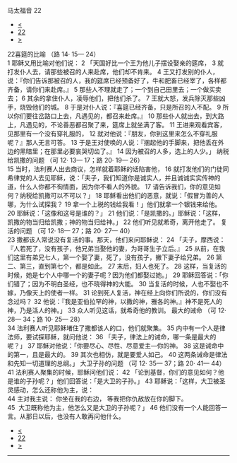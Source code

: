 ﻿





 马太福音 22




* [<](bible/MAT21.md)
* [22](bible/MAT.md)
* [>](bible/MAT23.md)



 
22喜筵的比喻 （路 14· 15— 24）  
1 耶稣又用比喻对他们说： 
2 「天国好比一个王为他儿子摆设娶亲的筵席， 
3 就打发仆人去，请那些被召的人来赴席，他们却不肯来。 
4 王又打发别的仆人，说：『你们告诉那被召的人，我的筵席已经预备好了，牛和肥畜已经宰了，各样都齐备，请你们来赴席。』 
5 那些人不理就走了；一个到自己田里去；一个做买卖去； 
6 其余的拿住仆人，凌辱他们，把他们杀了。 
7 王就大怒，发兵除灭那些凶手，烧毁他们的城。 
8 于是对仆人说：『喜筵已经齐备，只是所召的人不配。 
9 所以你们要往岔路口上去，凡遇见的，都召来赴席。』 
10 那些仆人就出去，到大路上，凡遇见的，不论善恶都召聚了来，筵席上就坐满了客。 
11 王进来观看宾客，见那里有一个没有穿礼服的， 
12 就对他说：『朋友，你到这里来怎么不穿礼服呢？』那人无言可答。 
13 于是王对使唤的人说：『捆起他的手脚来，把他丢在外边的黑暗里；在那里必要哀哭切齿了。』 
14 因为被召的人多，选上的人少。」 纳税给凯撒的问题 （可 12· 13— 17；路 20· 19— 26）  
15 当时，法利赛人出去商议，怎样就着耶稣的话陷害他， 
16 就打发他们的门徒同希律党的人去见耶稣，说：「夫子，我们知道你是诚实人，并且诚诚实实传神的道，什么人你都不徇情面，因为你不看人的外貌。 
17 请告诉我们，你的意见如何？纳税给凯撒可以不可以？」 
18 耶稣看出他们的恶意，就说：「假冒为善的人哪，为什么试探我？ 
19 拿一个上税的钱给我看！」他们就拿一个银钱来给他。 
20 耶稣说：「这像和这号是谁的？」 
21 他们说：「是凯撒的。」耶稣说：「这样，凯撒的物当归给凯撒；神的物当归给神。」 
22 他们听见就希奇，离开他走了。 复活的问题 （可 12· 18— 27；路 20· 27— 40）  
23 撒都该人常说没有复活的事。那天，他们来问耶稣说： 
24 「夫子，摩西说：『人若死了，没有孩子，他兄弟当娶他的妻，为哥哥生子立后。』 
25 从前，在我们这里有弟兄七人，第一个娶了妻，死了，没有孩子，撇下妻子给兄弟。 
26 第二、第三，直到第七个，都是如此。 
27 末后，妇人也死了。 
28 这样，当复活的时候，她是七个人中哪一个的妻子呢？因为他们都娶过她。」 
29 耶稣回答说：「你们错了；因为不明白圣经，也不晓得神的大能。 
30 当复活的时候，人也不娶也不嫁，乃像天上的使者一样。 
31 论到死人复活，神在经上向你们所说的，你们没有念过吗？ 
32 他说：『我是亚伯拉罕的神，以撒的神，雅各的神。』神不是死人的神，乃是活人的神。」 
33 众人听见这话，就希奇他的教训。 最大的诫命 （可 12· 28— 34；路 10· 25— 28）  
34 法利赛人听见耶稣堵住了撒都该人的口，他们就聚集。 
35 内中有一个人是律法师，要试探耶稣，就问他说： 
36 「夫子，律法上的诫命，哪一条是最大的呢？」 
37 耶稣对他说：「你要尽心、尽性、尽意爱主—你的神。 
38 这是诫命中的第一，且是最大的。 
39 其次也相仿，就是要爱人如己。 
40 这两条诫命是律法和先知一切道理的总纲。」 大卫子孙的问题 （可 12· 35— 37；路 20· 41— 44）  
41 法利赛人聚集的时候，耶稣问他们说： 
42 「论到基督，你们的意见如何？他是谁的子孙呢？」他们回答说：「是大卫的子孙。」 
43 耶稣说：「这样，大卫被圣灵感动，怎么还称他为主，说：  
44 主对我主说： 你坐在我的右边， 等我把你仇敌放在你的脚下。  
45  大卫既称他为主，他怎么又是大卫的子孙呢？」 
46 他们没有一个人能回答一言。从那日以后，也没有人敢再问他什么。 
* [<](bible/MAT21.md)
* [22](bible/MAT.md)
* [>](bible/MAT23.md)





---









